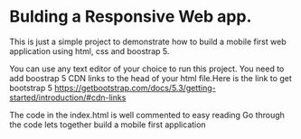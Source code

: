 # Bulding a Responsive Web app.

This is just a simple project to demonstrate how to build a mobile first web application
using html, css and boostrap 5.

You can use any text editor of your choice to run this project.
You need to add boostrap 5 CDN links to the head of your html file.Here is the link to get
bootstrap 5
https://getbootstrap.com/docs/5.3/getting-started/introduction/#cdn-links

The code in the index.html is well commented to easy reading
Go through the code lets together build a mobile first application

